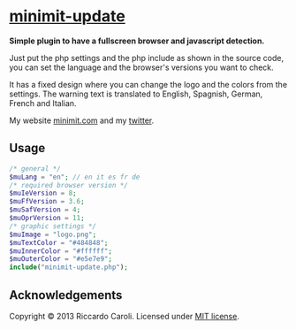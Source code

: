 # [minimit-update](http://www.minimit.com/projects/code/minimit-update-plugin)

**Simple plugin to have a fullscreen browser and javascript detection.**

Just put the php settings and the php include as shown in the source code, you can set the language and the browser's versions you want to check.

It has a fixed design where you can change the logo and the colors from the settings. The warning text is translated to English, Spagnish, German, French and Italian.

My website [minimit.com](http://www.minimit.com) and my [twitter](http://twitter.com/beaver82minimit).

Usage
-------

``` php
/* general */
$muLang = "en"; // en it es fr de
/* required browser version */
$muIeVersion = 8;
$muFfVersion = 3.6;
$muSafVersion = 4;
$muOprVersion = 11;
/* graphic settings */
$muImage = "logo.png";
$muTextColor = "#484848";
$muInnerColor = "#ffffff";
$muOuterColor = "#e5e7e9";
include("minimit-update.php");
```

Acknowledgements
-------
Copyright © 2013 Riccardo Caroli. Licensed under [MIT license](http://www.opensource.org/licenses/mit-license.php).
